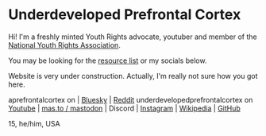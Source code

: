 # Underdeveloped Prefrontal Cortex

Hi! I'm a freshly minted Youth Rights advocate, youtuber and member of the [National Youth Rights Association](https://youthrights.org).

You may be looking for the [resource list](resources) or my socials below.

Website is very under construction. Actually, I'm really not sure how you got here.

aprefrontalcortex on | [Bluesky](https://aprefrontalcortex.bsky.social) | [Reddit](https://reddit.com/u/aprefrontalcortex)
underdevelopedprefrontalcortex on [Youtube](https://youtube.com/@UnderdevelopedPrefrontalCortex) | [mas.to / mastodon](https://mas.to/@underdevelopedprefrontalcortex) | Discord | [Instagram](https://instagram.com/underdevelopedprefrontalcortex) | [Wikipedia](https://en.wikipedia.org/wiki/User:Underdevelopedprefrontalcortex) | [GitHub](https://github.com/underdevelopedprefrontalcortex)

15, he/him, USA
